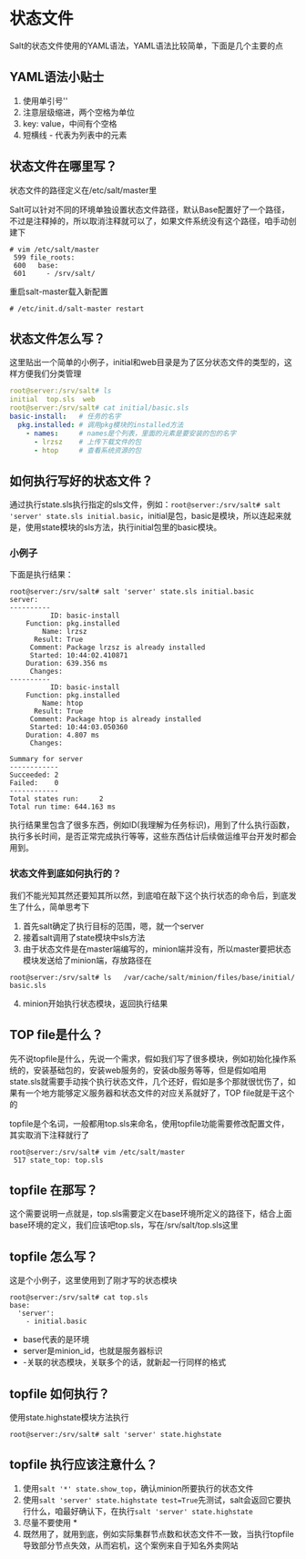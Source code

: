 # 状态文件

Salt的状态文件使用的YAML语法，YAML语法比较简单，下面是几个主要的点

## YAML语法小贴士
1. 使用单引号''
2. 注意层级缩进，两个空格为单位
3. key: value，中间有个空格
4. 短横线 - 代表为列表中的元素

## 状态文件在哪里写？
状态文件的路径定义在/etc/salt/master里

Salt可以针对不同的环境单独设置状态文件路径，默认Base配置好了一个路径，不过是注释掉的，所以取消注释就可以了，如果文件系统没有这个路径，咱手动创建下
```
# vim /etc/salt/master
 599 file_roots:
 600   base:
 601     - /srv/salt/
```

重启salt-master载入新配置
```
# /etc/init.d/salt-master restart
```

## 状态文件怎么写？
这里贴出一个简单的小例子，initial和web目录是为了区分状态文件的类型的，这样方便我们分类管理
```yaml
root@server:/srv/salt# ls
initial  top.sls  web
root@server:/srv/salt# cat initial/basic.sls 
basic-install:   # 任务的名字
  pkg.installed: # 调用pkg模块的installed方法
    - names:     # names是个列表，里面的元素是要安装的包的名字
      - lrzsz    # 上传下载文件的包
      - htop     # 查看系统资源的包
```


## 如何执行写好的状态文件？
通过执行state.sls执行指定的sls文件，例如：`root@server:/srv/salt# salt 'server' state.sls initial.basic`，initial是包，basic是模块，所以连起来就是，使用state模块的sls方法，执行initial包里的basic模块。

### 小例子
下面是执行结果：
```shell
root@server:/srv/salt# salt 'server' state.sls initial.basic
server:
----------
          ID: basic-install
    Function: pkg.installed
        Name: lrzsz
      Result: True
     Comment: Package lrzsz is already installed
     Started: 10:44:02.410871
    Duration: 639.356 ms
     Changes:   
----------
          ID: basic-install
    Function: pkg.installed
        Name: htop
      Result: True
     Comment: Package htop is already installed
     Started: 10:44:03.050360
    Duration: 4.807 ms
     Changes:   

Summary for server
------------
Succeeded: 2
Failed:    0
------------
Total states run:     2
Total run time: 644.163 ms
```
执行结果里包含了很多东西，例如ID(我理解为任务标识)，用到了什么执行函数，执行多长时间，是否正常完成执行等等，这些东西估计后续做运维平台开发时都会用到。

### 状态文件到底如何执行的？
我们不能光知其然还要知其所以然，到底咱在敲下这个执行状态的命令后，到底发生了什么，简单思考下

1. 首先salt确定了执行目标的范围，嗯，就一个server
2. 接着salt调用了state模块中sls方法
3. 由于状态文件是在master端编写的，minion端并没有，所以master要把状态模块发送给了minion端，存放路径在
  ```
  root@server:/srv/salt# ls   /var/cache/salt/minion/files/base/initial/
basic.sls
  ```
4. minion开始执行状态模块，返回执行结果


## TOP file是什么？

先不说topfile是什么，先说一个需求，假如我们写了很多模块，例如初始化操作系统的，安装基础包的，安装web服务的，安装db服务等等，但是假如咱用state.sls就需要手动挨个执行状态文件，几个还好，假如是多个那就很忧伤了，如果有一个地方能够定义服务器和状态文件的对应关系就好了，TOP file就是干这个的

topfile是个名词，一般都用top.sls来命名，使用topfile功能需要修改配置文件，其实取消下注释就行了
```
root@server:/srv/salt# vim /etc/salt/master
 517 state_top: top.sls
```

## topfile 在那写？

这个需要说明一点就是，top.sls需要定义在base环境所定义的路径下，结合上面base环境的定义，我们应该吧top.sls，写在/srv/salt/top.sls这里


## topfile 怎么写？
这是个小例子，这里使用到了刚才写的状态模块
```
root@server:/srv/salt# cat top.sls 
base:
  'server':
    - initial.basic
```
* base代表的是环境
* server是minion_id，也就是服务器标识
* -关联的状态模块，关联多个的话，就新起一行同样的格式


## topfile 如何执行？
使用state.highstate模块方法执行
```
root@server:/srv/salt# salt 'server' state.highstate
```

## topfile 执行应该注意什么？
1. 使用`salt '*' state.show_top`，确认minion所要执行的状态文件
2. 使用`salt 'server' state.highstate test=True`先测试，salt会返回它要执行什么，咱最好确认下，在执行`salt 'server' state.highstate`
3. 尽量不要使用 *
4. 既然用了，就用到底，例如实际集群节点数和状态文件不一致，当执行topfile导致部分节点失效，从而宕机，这个案例来自于知名外卖网站
